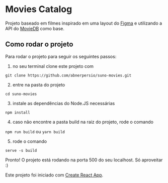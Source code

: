 # Movies Catalog


Projeto baseado em filmes inspirado em uma layout do [Figma](https://www.figma.com/file/V1Qfp19RorvXZI1qshlLGL/Suno-Movies?node-id=0%3A1) e utilizando a API do [MovieDB](https://developers.themoviedb.org/4/getting-started) como base.

## Como rodar o projeto

Para rodar o projeto para seguir os seguintes passos:

1. no seu terminal clone este projeto com 

`git clone https://github.com/abnerpersio/suno-movies.git`

2. entre na pasta do projeto 

`cd suno-movies`

3. instale as dependências do Node.JS necessárias

`npm install`

4. caso não encontre a pasta build na raiz do projeto, rode o comando

`npm run build` ou `yarn build`

5. rode o comando

`serve -s build`

Pronto! O projeto está rodando na porta 500 do seu localhost. Só aproveitar :)



Este projeto foi iniciado com [Create React App](https://github.com/facebook/create-react-app).
